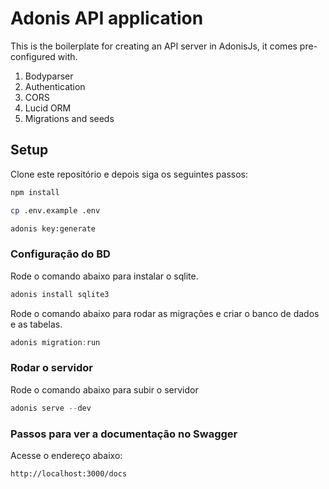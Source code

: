 # Adonis API application

This is the boilerplate for creating an API server in AdonisJs, it comes pre-configured with.

1. Bodyparser
2. Authentication
3. CORS
4. Lucid ORM
5. Migrations and seeds

## Setup

Clone este repositório e depois siga os seguintes passos:

```bash
npm install
```

```bash
cp .env.example .env
```

```bash
adonis key:generate
```

### Configuração do BD

Rode o comando abaixo para instalar o sqlite.

```js
adonis install sqlite3
```

Rode o comando abaixo para rodar as migrações e criar o banco de dados e as tabelas.

```js
adonis migration:run
```

### Rodar o servidor

Rode o comando abaixo para subir o servidor

```js
adonis serve --dev
```

### Passos para ver a documentação no Swagger

Acesse o endereço abaixo:

```bash
http://localhost:3000/docs
```
